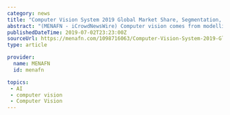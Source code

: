 ```yaml
---
category: news
title: "Computer Vision System 2019 Global Market Share, Segmentation, Applications, Technology and Forecast to 2024"
abstract: "(MENAFN - iCrowdNewsWire) Computer vision comes from modelling image processing using the techniques of machine learning. Computer vision applies machine learning to recognise patterns for ..."
publishedDateTime: 2019-07-02T23:23:00Z
sourceUrl: https://menafn.com/1098716063/Computer-Vision-System-2019-Global-Market-Share-Segmentation-Applications-Technology-and-Forecast-to-2024?src=Rss
type: article

provider:
  name: MENAFN
  id: menafn

topics:
 - AI
 - computer vision
 - Computer Vision
---
```

